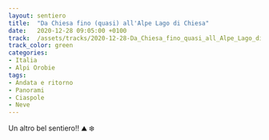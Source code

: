 ```yaml
---
layout: sentiero
title:  "Da Chiesa fino (quasi) all'Alpe Lago di Chiesa"
date:   2020-12-28 09:05:00 +0100
track:  /assets/tracks/2020-12-28-Da_Chiesa_fino_quasi_all_Alpe_Lago_di_Chiesa.gpx
track_color: green
categories:
- Italia
- Alpi Orobie
tags:
- Andata e ritorno
- Panorami
- Ciaspole
- Neve
---
```


Un altro bel sentiero!! :mountain: :snowflake: